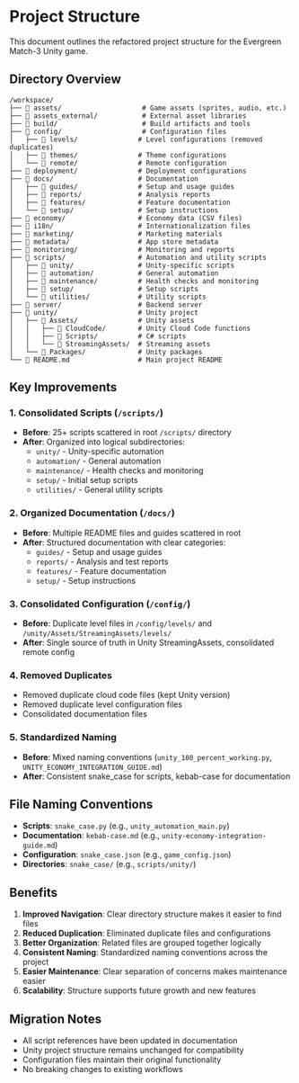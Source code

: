 # Project Structure

This document outlines the refactored project structure for the Evergreen Match-3 Unity game.

## Directory Overview

```
/workspace/
├── 📁 assets/                    # Game assets (sprites, audio, etc.)
├── 📁 assets_external/           # External asset libraries
├── 📁 build/                     # Build artifacts and tools
├── 📁 config/                    # Configuration files
│   ├── 📁 levels/               # Level configurations (removed duplicates)
│   ├── 📁 themes/               # Theme configurations
│   └── 📁 remote/               # Remote configuration
├── 📁 deployment/               # Deployment configurations
├── 📁 docs/                     # Documentation
│   ├── 📁 guides/               # Setup and usage guides
│   ├── 📁 reports/              # Analysis reports
│   ├── 📁 features/             # Feature documentation
│   └── 📁 setup/                # Setup instructions
├── 📁 economy/                  # Economy data (CSV files)
├── 📁 i18n/                     # Internationalization files
├── 📁 marketing/                # Marketing materials
├── 📁 metadata/                 # App store metadata
├── 📁 monitoring/               # Monitoring and reports
├── 📁 scripts/                  # Automation and utility scripts
│   ├── 📁 unity/                # Unity-specific scripts
│   ├── 📁 automation/           # General automation
│   ├── 📁 maintenance/          # Health checks and monitoring
│   ├── 📁 setup/                # Setup scripts
│   └── 📁 utilities/            # Utility scripts
├── 📁 server/                   # Backend server
├── 📁 unity/                    # Unity project
│   ├── 📁 Assets/               # Unity assets
│   │   ├── 📁 CloudCode/        # Unity Cloud Code functions
│   │   ├── 📁 Scripts/          # C# scripts
│   │   └── 📁 StreamingAssets/  # Streaming assets
│   └── 📁 Packages/             # Unity packages
└── 📄 README.md                 # Main project README
```

## Key Improvements

### 1. **Consolidated Scripts** (`/scripts/`)
- **Before**: 25+ scripts scattered in root `/scripts/` directory
- **After**: Organized into logical subdirectories:
  - `unity/` - Unity-specific automation
  - `automation/` - General automation
  - `maintenance/` - Health checks and monitoring
  - `setup/` - Initial setup scripts
  - `utilities/` - General utility scripts

### 2. **Organized Documentation** (`/docs/`)
- **Before**: Multiple README files and guides scattered in root
- **After**: Structured documentation with clear categories:
  - `guides/` - Setup and usage guides
  - `reports/` - Analysis and test reports
  - `features/` - Feature documentation
  - `setup/` - Setup instructions

### 3. **Consolidated Configuration** (`/config/`)
- **Before**: Duplicate level files in `/config/levels/` and `/unity/Assets/StreamingAssets/levels/`
- **After**: Single source of truth in Unity StreamingAssets, consolidated remote config

### 4. **Removed Duplicates**
- Removed duplicate cloud code files (kept Unity version)
- Removed duplicate level configuration files
- Consolidated documentation files

### 5. **Standardized Naming**
- **Before**: Mixed naming conventions (`unity_100_percent_working.py`, `UNITY_ECONOMY_INTEGRATION_GUIDE.md`)
- **After**: Consistent snake_case for scripts, kebab-case for documentation

## File Naming Conventions

- **Scripts**: `snake_case.py` (e.g., `unity_automation_main.py`)
- **Documentation**: `kebab-case.md` (e.g., `unity-economy-integration-guide.md`)
- **Configuration**: `snake_case.json` (e.g., `game_config.json`)
- **Directories**: `snake_case/` (e.g., `scripts/unity/`)

## Benefits

1. **Improved Navigation**: Clear directory structure makes it easier to find files
2. **Reduced Duplication**: Eliminated duplicate files and configurations
3. **Better Organization**: Related files are grouped together logically
4. **Consistent Naming**: Standardized naming conventions across the project
5. **Easier Maintenance**: Clear separation of concerns makes maintenance easier
6. **Scalability**: Structure supports future growth and new features

## Migration Notes

- All script references have been updated in documentation
- Unity project structure remains unchanged for compatibility
- Configuration files maintain their original functionality
- No breaking changes to existing workflows
